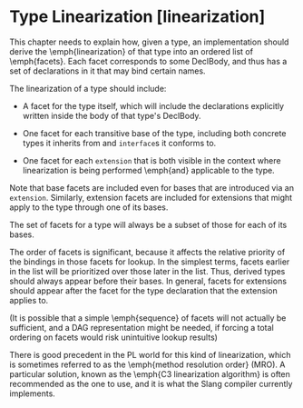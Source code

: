 Type Linearization [linearization]
==================

<div class=issue>

This chapter needs to explain how, given a type, an implementation should derive the \emph{linearization} of that type into an ordered list of \emph{facets}.
Each facet corresponds to some DeclBody, and thus has a set of declarations in it that may bind certain names.

The linearization of a type should include:


* A facet for the type itself, which will include the declarations explicitly written inside the body of that type's DeclBody.

* One facet for each transitive base of the type, including both concrete types it inherits from and `interface`s it conforms to.

* One facet for each `extension` that is both visible in the context where linearization is being performed \emph{and} applicable to the type.


Note that base facets are included even for bases that are introduced via an `extension`.
Similarly, extension facets are included for extensions that might apply to the type through one of its bases.

The set of facets for a type will always be a subset of those for each of its bases.

The order of facets is significant, because it affects the relative priority of the bindings in those facets for lookup.
In the simplest terms, facets earlier in the list will be prioritized over those later in the list.
Thus, derived types should always appear before their bases.
In general, facets for extensions should appear after the facet for the type declaration that the extension applies to.

(It is possible that a simple \emph{sequence} of facets will not actually be sufficient, and a DAG representation might be needed, if forcing a total ordering on facets would risk unintuitive lookup results)

There is good precedent in the PL world for this kind of linearization, which is sometimes referred to as the \emph{method resolution order} (MRO).
A particular solution, known as the \emph{C3 linearization algorithm} is often recommended as the one to use, and it is what the Slang compiler currently implements.
</div>